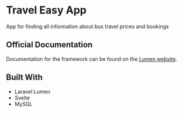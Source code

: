 # Travel Easy App

App for finding all information about bus travel prices and bookings

## Official Documentation

Documentation for the framework can be found on the [Lumen website](https://lumen.laravel.com/docs).

## Built With
- Laravel Lumen
- Svelte
- MySQL



